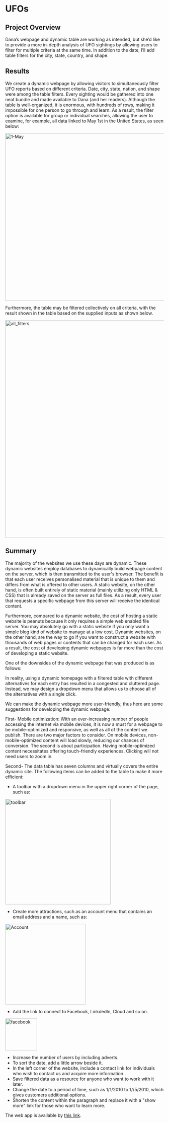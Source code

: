 # UFOs

## Project Overview
Dana’s webpage and dynamic table are working as intended, but she’d like to provide a more in-depth analysis of UFO sightings by allowing users to filter for multiple criteria at the same time. In addition to the date, I’ll add table filters for the city, state, country, and shape.

## Results
We create a dynamic webpage by allowing visitors to simultaneously filter UFO reports based on different criteria. Date, city, state, nation, and shape were among the table filters. Every sighting would be gathered into one neat bundle and made available to Dana (and her readers). Although the table is well-organized, it is enormous, with hundreds of rows, making it impossible for one person to go through and learn. As a result, the filter option is available for group or individual searches, allowing the user to examine, for example, all data linked to May 1st in the United States, as seen below:

<img width="532" alt="1-May" src="https://user-images.githubusercontent.com/91230277/150694390-bc989003-a88a-4144-9fc8-241502c2c696.PNG">

Furthermore, the table may be filtered collectively on all criteria, with the result shown in the table based on the supplied inputs as shown below.


<img width="692" alt="all_filters" src="https://user-images.githubusercontent.com/91230277/150694405-2628f2f3-3a5f-4df5-b85f-a4243cedc3dd.PNG">

## Summary
The majority of the websites we use these days are dynamic. These dynamic websites employ databases to dynamically build webpage content on the server, which is then transmitted to the user's browser. The benefit is that each user receives personalised material that is unique to them and differs from what is offered to other users. A static website, on the other hand, is often built entirely of static material (mainly utilizing only HTML & CSS) that is already saved on the server as full files. As a result, every user that requests a specific webpage from this server will receive the identical content. 

Furthermore, compared to a dynamic website, the cost of hosting a static website is peanuts because it only requires a simple web enabled file server.
You may absolutely go with a static website if you only want a simple blog kind of website to manage at a low cost. Dynamic websites, on the other hand, are the way to go if you want to construct a website with thousands of web pages or contents that can be changed for each user. As a result, the cost of developing dynamic webpages is far more than the cost of developing a static website.

One of the downsides of the dynamic webpage that was produced is as follows:

In reality, using a dynamic homepage with a filtered table with different alternatives for each entry has resulted in a congested and cluttered page. Instead, we may design a dropdown menu that allows us to choose all of the alternatives with a single click. 

We can make the dynamic webpage more user-friendly, thus here are some suggestions for developing the dynamic webpage:

First- Mobile optimization: With an ever-increasing number of people accessing the internet via mobile devices, it is now a must for a webpage to be mobile-optimized and responsive, as well as all of the content we publish. There are two major factors to consider. On mobile devices, non-mobile-optimized content will load slowly, reducing our chances of conversion. The second is about participation. Having mobile-optimized content necessitates offering touch-friendly experiences. Clicking will not need users to zoom in.

Second- The data table has seven columns and virtually covers the entire dynamic site. The following items can be added to the table to make it more efficient:

- A toolbar with a dropdown menu in the upper right corner of the page, such as:

<img width="335" alt="toolbar" src="https://user-images.githubusercontent.com/91230277/150694414-19bf311a-db50-49cb-b8df-521e21aabb9c.PNG">

   - Create more attractions, such as an account menu that contains an email address and a name, such as: 

<img width="256" alt="Account" src="https://user-images.githubusercontent.com/91230277/150694424-26d2a1ba-8410-4e8e-9318-b92744fbdfba.PNG">

   - Add the link to connect to Facebook, Linkdedln, Cloud and so on. 

<img width="101" alt="facebook" src="https://user-images.githubusercontent.com/91230277/150694430-d5e98811-c8f9-4c78-87f7-2cd50d594c6c.PNG">

   - Increase the number of users by including adverts.
   - To sort the date, add a little arrow beside it.
   - In the left corner of the website, include a contact link for individuals who wish to contact us and acquire more information.
   - Save filtered data as a resource for anyone who want to work with it later.
   - Change the date to a period of time, such as 1/1/2010 to 1//5/2010, which gives customers additional options.
   - Shorten the content within the paragraph and replace it with a "show more" link for those who want to learn more.

   The web app is available by [this link](https://sebjet24.github.io/UFOs/).

